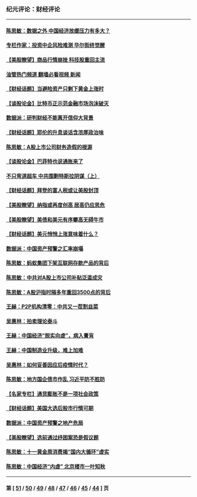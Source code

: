 ### 纪元评论：财经评论
---
#### [陈思敏：数据之外 中国经济放缓压力有多大？](../../pages/nsc1026/n13085576.md?07140330) 
#### [专栏作家：投资中企风险难测 华尔街终觉醒](../../pages/nsc1026/n13079366.md?07140330) 
#### [【美股瞭望】商品行情崩挫 科技股重回主流](../../pages/nsc1026/n13029798.md?07140330) 
#### [油管热门频道 翻墙必看视频 新闻](ok?07140330)
#### [【财经话题】当避险资产只剩下黄金上涨时](../../pages/nsc1026/n12975626.md?07140330) 
#### [【谈股论金】比特币正示范金融市场泡沫破灭](../../pages/nsc1026/n12961769.md?07140330) 
#### [数据派：研判财经不能离开信仰大背景](../../pages/nsc1026/n12932684.md?07140330) 
#### [【财经话题】耶伦的升息谈话含浓厚政治味](../../pages/nsc1026/n12927299.md?07140330) 
#### [陈思敏：A股上市公司财务造假的根源](../../pages/nsc1026/n11229323.md?07140330) 
#### [【谈股论金】巴菲特也说通胀来了](../../pages/nsc1026/n12922463.md?07140330) 
#### [不只弯道超车 中共围剿特斯拉阴谋（上）](../../pages/nsc1026/n12919595.md?07140330) 
#### [【财经话题】拜登的富人税或让美股封顶](../../pages/nsc1026/n12899125.md?07140330) 
#### [【美股瞭望】纳指或再度创高 居高仍应思危](../../pages/nsc1026/n12878350.md?07140330) 
#### [【美股瞭望】美债和美元有序攀高无碍牛市](../../pages/nsc1026/n12844459.md?07140330) 
#### [【财经话题】美元悄悄上涨意味着什么？](../../pages/nsc1026/n12798222.md?07140330) 
#### [数据派：中国资产预警之汇率崩塌](../../pages/nsc1026/n12774242.md?07140330) 
#### [陈思敏：蚂蚁集团下架互联网存款产品的背后](../../pages/nsc1026/n12719862.md?07140330) 
#### [陈思敏：中共对A股上市公司补贴泛滥成灾](../../pages/nsc1026/n12713263.md?07140330) 
#### [陈思敏：A股沪指时隔多年重回3500点的背后](../../pages/nsc1026/n12675538.md?07140330) 
#### [王赫：P2P机构清零：中共又一茬割韭菜](../../pages/nsc1026/n12614544.md?07140330) 
#### [吴惠林：拍卖理论泰斗](../../pages/nsc1026/n12591360.md?07140330) 
#### [王赫：中国经济“脱实向虚”，病入膏肓](../../pages/nsc1026/n12564946.md?07140330) 
#### [王赫：中国制造业升级，难上加难](../../pages/nsc1026/n12559461.md?07140330) 
#### [吴惠林：如何妥善因应后疫情时代？](../../pages/nsc1026/n12553885.md?07140330) 
#### [陈思敏：地方国企债市作乱 习近平防不胜防](../../pages/nsc1026/n12553384.md?07140330) 
#### [【名家专栏】通货膨胀不是一项社会政策](../../pages/nsc1026/n12528711.md?07140330) 
#### [【财经话题】美国大选后股市行情可期](../../pages/nsc1026/n12514949.md?07140330) 
#### [数据派：中国资产预警之地产危局](../../pages/nsc1026/n12490884.md?07140330) 
#### [【美股瞭望】选前通过纾困案恐是假议题](../../pages/nsc1026/n12487724.md?07140330) 
#### [陈思敏：十一黄金周消费揭“国内大循环”虚实](../../pages/nsc1026/n12468798.md?07140330) 
#### [陈思敏：中国经济“内虚” 北京楼市一叶知秋](../../pages/nsc1026/n12464918.md?07140330) 

---
#### 第 [ [51](./51.md?07140330) / [50](./50.md?07140330) / [49](./49.md?07140330) / [48](./48.md?07140330) / [47](./47.md?07140330) / [46](./46.md?07140330) / [45](./45.md?07140330) / [44](./44.md?07140330) ] 页
